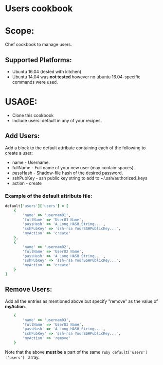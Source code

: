 # Users cookbook
# Scope:
 Chef cookbook to manage users.
## Supported Platforms:

- Ubuntu 16.04 (tested with kitchen)
- Ubuntu 14.04 was **not tested** however no ubuntu 16.04-specific commands were used.

# USAGE:
- Clone this cookbook
- Include users::default in any of your recipes.

## Add Users:
Add a block to the default attribute containing each of the following to create a user:
-  name - Username.
-  fullName - Full name of your new user (may contain spaces).
-  passHash - Shadow-file hash of the desired password.
-  sshPubKey - ssh public key string to add to ~/.ssh/authorized_keys
-  action - create

### Example of the default attribute file:
```ruby
default['users']['users'] = [
	{
		'name' => 'usernam01',
		'fullName' => 'User01 Name',
		'passHash' => 'A_Long_HASH_String...',
		'sshPubKey' => 'ssh-rsa YourSSHPublicKey...',
		'myAction' => 'create'
	},
	{
		'name' => 'usernam02',
		'fullName' => 'User02 Name',
		'passHash' => 'A_Long_HASH_String...',
		'sshPubKey' => 'ssh-rsa YourSSHPublicKey...',
		'myAction' => 'create'
	}
]
```

## Remove Users:
 Add all the entries as mentioned above but specify "remove" as the value of  **myAction**.
```ruby
	{
		'name' => 'usernam03',
		'fullName' => 'User03 Name',
		'passHash' => 'A_Long_HASH_String...',
		'sshPubKey' => 'ssh-rsa YourSSHPublicKey...',
		'myAction' => 'remove'
	}
```
Note that the above **must be** a part of the same  ```ruby default['users']['users'] ``` array.
